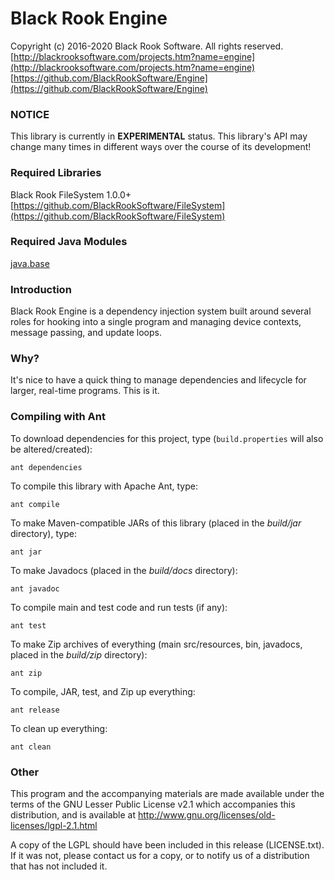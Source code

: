 # Black Rook Engine

Copyright (c) 2016-2020 Black Rook Software. All rights reserved.  
[http://blackrooksoftware.com/projects.htm?name=engine](http://blackrooksoftware.com/projects.htm?name=engine)  
[https://github.com/BlackRookSoftware/Engine](https://github.com/BlackRookSoftware/Engine)

### NOTICE

This library is currently in **EXPERIMENTAL** status. This library's API
may change many times in different ways over the course of its development!

### Required Libraries

Black Rook FileSystem 1.0.0+  
[https://github.com/BlackRookSoftware/FileSystem](https://github.com/BlackRookSoftware/FileSystem)

### Required Java Modules

[java.base](https://docs.oracle.com/javase/10/docs/api/java.base-summary.html)

### Introduction

Black Rook Engine is a dependency injection system built around several roles for hooking into
a single program and managing device contexts, message passing, and update loops.


### Why?

It's nice to have a quick thing to manage dependencies and lifecycle for larger, real-time programs.
This is it. 


### Compiling with Ant

To download dependencies for this project, type (`build.properties` will also be altered/created):

	ant dependencies

To compile this library with Apache Ant, type:

	ant compile

To make Maven-compatible JARs of this library (placed in the *build/jar* directory), type:

	ant jar

To make Javadocs (placed in the *build/docs* directory):

	ant javadoc

To compile main and test code and run tests (if any):

	ant test

To make Zip archives of everything (main src/resources, bin, javadocs, placed in the *build/zip* directory):

	ant zip

To compile, JAR, test, and Zip up everything:

	ant release

To clean up everything:

	ant clean


### Other

This program and the accompanying materials
are made available under the terms of the GNU Lesser Public License v2.1
which accompanies this distribution, and is available at
http://www.gnu.org/licenses/old-licenses/lgpl-2.1.html

A copy of the LGPL should have been included in this release (LICENSE.txt).
If it was not, please contact us for a copy, or to notify us of a distribution
that has not included it. 
